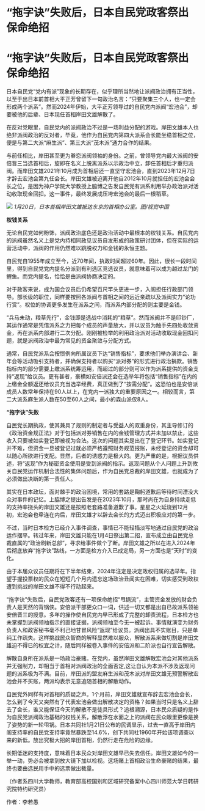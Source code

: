 # “拖字诀”失败后，日本自民党政客祭出保命绝招

# “拖字诀”失败后，日本自民党政客祭出保命绝招

日本自民党“党内有派”现象的长期存在，似乎理所当然地让派阀政治拥有正当性，以至于出日本前首相大平正芳曾留下一句政治名言：“只要聚集三个人，也一定会形成两个派系”。然而2024年伊始，大平正芳领导过的自民党内派阀“宏池会”，却要被他的后辈、日本现任首相岸田文雄解散了。

在反对党眼里，自民党内的派阀政治不过是一场利益分配的游戏。岸田文雄本人也绝非派阀政治的反对者，毕竟，他作为自民党内第四大派系会长能坐稳首相之位，便是与第二大派“麻生派”、第三大派“茂木派”通力合作的结果。

与前任相比，岸田甚至更为眷恋派阀领袖的身份。之前，曾领导党内最大派阀的安倍晋三当选首相后，旋即在名义上脱离派系以示政治中立，卸任首相后才重归派阀。而岸田文雄2021年10月成为首相后还一直坚守宏池会，直到2023年12月7日才辞去宏池会第九任会长。岸田文雄被迫离开他自2012年10月就担任的宏池会会长之位，是因为神户学院大学教授上脇博之告发自民党有派系利用举办政治派对活动收取现金回扣。这一事件，最终发展成压垮宏池会的最后一根稻草。

![](https://inews.gtimg.com/news_bt/OnncAufD2yP0Bc54HmOgQpWbLuK_MJHaSFh7fVYAch6HYAA/1000)
_1月20日，日本首相岸田文雄抵达东京的首相办公室。图/视觉中国_

**权钱关系**

无论自民党如何粉饰，派阀政治底色还是政治活动中最根本的权钱关系。自民党内的派阀虽然名义上是党内持相同政见议员自发形成的政策研讨团体，但在实际的运营活动中，派阀的作用仍然难以跳脱权力和金钱的永恒主题。

自民党自1955年成立至今，近70年间，执政时间超过60年。因此，很长一段时间里，得到自民党党内提名分派到有利选区竞选议员，就意味着可以成为越过龙门的鲤鱼。而党内提名，恰恰是由派阀协商决定的。

对于政客来说，成为国会议员后仍希望百尺竿头更进一步，入阁担任行政部门领导。部长级的职位，同样要按照各派阀与首相之间的远近亲疏以及派阀实力“论功行赏”。权位的协调更多发生在派系之间，而派系内部分配的则主要是金钱。

“兵马未动，粮草先行”，金钱即是选战中消耗的“粮草”。然而派阀并不是印钞厂，其运作通常是凭借派系之力把每个成员的声量放大，并以议员为触手先四处收敛资金，再在派系内部进行二次分配。刚刚被检举的利用政治派对活动收取现金回扣问题，就是派阀政治中最为常见的资金聚敛与分配方式。

通常，自民党派系会按惯例向所属议员下达“销售指标”，要求他们举办演讲会、新年会等活动吸引支持者，并确保支持者以购买“派对券”的形式进行政治捐款。销售指标内的部分需要上缴派系统筹运用，而超过的部分则可以作为派系提供的资金支持“返现”给议员。更有甚者，豪横如安倍派还会在选举年将包括“销售指标”在内的上缴金全额返还给议员充当选举经费，真正做到了“按需分配”。这恐怕也是安倍派成员人数常年保持在90人以上，在党内一派独大的重要原因之一。相较而言，第二大派系麻生派人数在50至60人之间，最小的森山派仅8人。

**“拖字诀”失败**

自民党长期执政，使其兼具了规则的制定者与受益人的双重身份，其主导修订的《政治资金规正法》对于包括派对券销售在内的金钱管理方式并未加以禁止，这些收入只要被如实登记即被视为合法。这次的问题其实是出在了登记环节。如实登记并不难，但资金一旦被登记过就必须严格遵照财务规范报账，未经登记的资金却可以随心所欲进行支配。显然，后者的诱惑力是极大的。更为严重的是，根据议员供述，将“返现”作为秘密资金使用是受到派阀的指示。返现问题从个人问题上升到攸关自民党运作机制合法性的集体问题后，作为自民党总裁的岸田文雄，也就成为了必须做出决断的第一责任人。

其实在日本政坛，面对棘手的政治困境，常用的套路是鞠躬道歉后等待时间湮没大众对事件的记忆。上脇博之提出告发是在2023年10月，那时尚在为自身持续走低的支持率挠头的岸田文雄还是按照老套路准备道歉了事。星星之火延烧到12月初，宏池会也牵连在内后，岸田文雄才以辞去会长的方式迈出积极应对的第一步。

不过，当时日本检方已经介入事件调查，事情已不能轻描淡写地通过自民党的政治运作摆平。转过年来，岸田文雄只能在1月4日祭出第二招，宣布成立由自民党总裁直属的“政治刷新总部”，寻求给事件做个了断。岸田文雄之所以在进入2024年后彻底放弃“拖字诀”路线，一方面是检方介入已成定局，另一方面也是“天时”的变化。

由于本届众议员任期将在下半年结束，2024年注定是决定政权归属的选举年。指望手握投票权的民众在短短几个月内遗忘这场政治丑闻实在困难，切实感受到政权遭到挑战的岸田文雄不得不行动起来。

“拖字诀”失败后，自民党政客还有一项保命绝招“甩锅流”，主管资金发放的财会负责人是天然的背锅侠。安倍派干部更众口一词，供述一切又都是出自已故派系领袖安倍晋三的授意。多年的操作使自民党内早已形成了完整的卸责流程，日本检方也未掌握到派阀领袖指示的直接证据，派阀领袖至今无一被起诉。事情就演变为财务负责人和政客秘书毫不利己地甘冒风险“返现”给议员。派阀出具不实账目，只是单纯工作疏失。这样挑战民众智商的解释显然难以服众，解散派系来做切割是岸田文雄迫不得已的权宜之计，随后同样被卷入事件的安倍派和二阶派也自行宣告解散。

解散自身所在派系是一场政治豪赌。在党内，虽然岸田文雄解散宏池会对其他派系并无强制力，却相当于首相对派阀政治的全面否定,这让自认为本派不涉及返现问题的派系极为不满。目前，岸田派的盟友麻生派和茂木派对岸田文雄无预警解散宏池会并不买账，两派均表示无意追随首相的解散动作。

自民党外同样有对首相的质疑之声。1个月前，岸田文雄就宣布辞去宏池会会长，怎么到了今天又突然有了代表宏池会做出解散决定的资格？如果当时只是名义上辞去了会长，谁又能保证今天的解散不是徒具形式？追根溯源，日本民众质疑的是作为自民党派阀政治基础的权钱关系，解散浮在水面之上的派阀在民众眼里更像是换了姿势的新一轮甩锅。日本共同社1月21日公布的民调显示，过去一直高于岸田内阁支持率的自民党支持率竟然暴跌至14.6%，创下共同社1960年开始该项调查以来的新低。放出究极大招的岸田首相，仍然行走在危险的边缘。

长期低迷的支持度，意味着日本民众对岸田文雄早已失去信任。岸田文雄如今的一举一动，势必会被拿到放大镜下加以检视。这场赌上首相政治生命豪赌的结果，最终也要由选民用手中的选票做出裁量。

（作者系四川大学教师，教育部高校国别和区域研究备案中心四川师范大学日韩研究院特约研究员）

作者：李若愚

